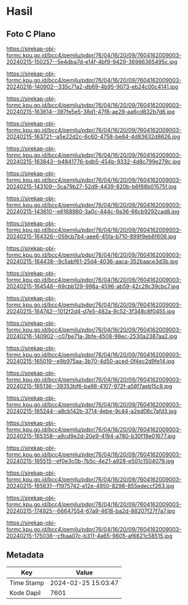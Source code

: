 # Hasil

## Foto C Plano

https://sirekap-obj-formc.kpu.go.id/bcc4/pemilu/pdpr/76/04/16/20/09/7604162009003-20240215-150257--5e4dba7d-e14f-4bf9-9429-36986365495c.jpg

https://sirekap-obj-formc.kpu.go.id/bcc4/pemilu/pdpr/76/04/16/20/09/7604162009003-20240216-140902--335c71a2-db69-4b95-9073-eb24c00c4141.jpg

https://sirekap-obj-formc.kpu.go.id/bcc4/pemilu/pdpr/76/04/16/20/09/7604162009003-20240215-163614--397fe5e5-38d1-47f8-ae29-aa6cd832b7d6.jpg

https://sirekap-obj-formc.kpu.go.id/bcc4/pemilu/pdpr/76/04/16/20/09/7604162009003-20240215-163721--a5e22d2c-6c60-4758-be64-4d83632d8626.jpg

https://sirekap-obj-formc.kpu.go.id/bcc4/pemilu/pdpr/76/04/16/20/09/7604162009003-20240215-163843--b4841776-bdb5-454b-9332-4d8c799e279c.jpg

https://sirekap-obj-formc.kpu.go.id/bcc4/pemilu/pdpr/76/04/16/20/09/7604162009003-20240215-143109--3ca79b27-52d9-4439-820b-b6f88b01575f.jpg

https://sirekap-obj-formc.kpu.go.id/bcc4/pemilu/pdpr/76/04/16/20/09/7604162009003-20240215-143610--e6168980-3a0c-444c-9a36-66cb9292cad8.jpg

https://sirekap-obj-formc.kpu.go.id/bcc4/pemilu/pdpr/76/04/16/20/09/7604162009003-20240215-164326--059cb7b4-aee6-45fa-b710-899f9eb6f606.jpg

https://sirekap-obj-formc.kpu.go.id/bcc4/pemilu/pdpr/76/04/16/20/09/7604162009003-20240215-164438--9c5abf61-25d4-4036-aaca-352baace3d3b.jpg

https://sirekap-obj-formc.kpu.go.id/bcc4/pemilu/pdpr/76/04/16/20/09/7604162009003-20240215-164548--69cbb129-998a-4596-ab59-42c28c39cbc7.jpg

https://sirekap-obj-formc.kpu.go.id/bcc4/pemilu/pdpr/76/04/16/20/09/7604162009003-20240215-164742--1012f2d4-d7e5-482a-9c52-3f348c8f0455.jpg

https://sirekap-obj-formc.kpu.go.id/bcc4/pemilu/pdpr/76/04/16/20/09/7604162009003-20240216-140902--c07be71a-3bfe-4508-98ec-2530a2387aa2.jpg

https://sirekap-obj-formc.kpu.go.id/bcc4/pemilu/pdpr/76/04/16/20/09/7604162009003-20240215-165019--e9b975aa-3b70-4d50-aced-0f4ec2d9fe14.jpg

https://sirekap-obj-formc.kpu.go.id/bcc4/pemilu/pdpr/76/04/16/20/09/7604162009003-20240215-165136--39353bf6-ba98-4107-972f-a58f7aeb15c8.jpg

https://sirekap-obj-formc.kpu.go.id/bcc4/pemilu/pdpr/76/04/16/20/09/7604162009003-20240215-165244--a8cb142b-3714-4ebe-9c44-a2ed06c7afd3.jpg

https://sirekap-obj-formc.kpu.go.id/bcc4/pemilu/pdpr/76/04/16/20/09/7604162009003-20240215-165358--a9cd9e2d-20e9-4194-a780-b30f19e01677.jpg

https://sirekap-obj-formc.kpu.go.id/bcc4/pemilu/pdpr/76/04/16/20/09/7604162009003-20240215-165515--ef0e3c0b-7b5c-4e21-a928-e501c1504079.jpg

https://sirekap-obj-formc.kpu.go.id/bcc4/pemilu/pdpr/76/04/16/20/09/7604162009003-20240215-165631--f1975742-e12e-4950-8298-855edeccf263.jpg

https://sirekap-obj-formc.kpu.go.id/bcc4/pemilu/pdpr/76/04/16/20/09/7604162009003-20240215-174925--66647554-67a9-4618-ba2d-88207f27f7a7.jpg

https://sirekap-obj-formc.kpu.go.id/bcc4/pemilu/pdpr/76/04/16/20/09/7604162009003-20240215-175038--cfbaa07c-b311-4a65-9605-af6621c58515.jpg


## Metadata

| Key        | Value               |
| ---------- | ------------------- |
| Time Stamp | 2024-02-25 15:03:47 |
| Kode Dapil | 7601                |



